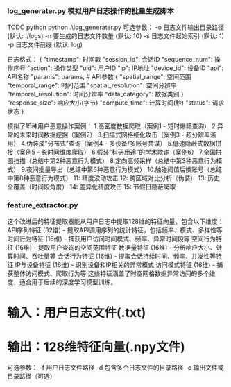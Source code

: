 ### log_generater.py 模拟用户日志操作的批量生成脚本
TODO python python .\log_generater.py
可选参数：
-o 日志文件输出目录路径 (默认: ./logs)
-n 要生成的日志文件数量 (默认: 10)
-s 日志文件起始索引 (默认: 1)
-p 日志文件前缀 (默认: log)

日志格式：
{
    "timestamp": 时间戳
    "session_id": 会话ID
    "sequence_num": 操作序号
    "action": 操作类型
    "uid": 用户ID
    "ip": IP地址
    "device_id": 设备ID
    "api": API名称
    "params": params, # API参数
        {
        "spatial_range": 空间范围
        "temporal_range": 时间范围
        "spatial_resolution": 空间分辨率
        "temporal_resolution": 时间分辨率
        "data_category": 数据类别
        }
    "response_size": 响应大小(字节)
    "compute_time": 计算时间(秒)
    "status": 请求状态
}

模拟了15种用户恶意操作案例：
1.高密度数据爬取（案例1 - 短时爆频查询）
2.异常的未来时间数据挖掘（案例2）
3.扫描式网格细化攻击（案例3 - 超分辨率滥用）
4.伪装成"分布式"查询（案例4 - 多设备/多账号共谋）
5.低速隐蔽式数据拼接（案例5 - 长时间维度爬取）
6.假装"科研用途"的学术欺诈（案例6）
7.全国拼图扫描（总结中第2种恶意行为模式）
8.定向高频采样（总结中第3种恶意行为模式）
9.夜间批量导出（总结中第6种恶意行为模式）
10.触碰阈值后换账号（总结中第8种恶意行为模式）
11: 精度波动攻击
12: 跨区域对比分析（伪装）
13: 历史全覆盖（时间段角度）
14: 差异化精度攻击
15: 节假日隐蔽爬取

### feature_extractor.py 
这个改进后的特征提取器能从用户日志中提取128维的特征向量，包含以下维度：
API序列特征 (32维) - 提取API调用序列的统计特征，包括频率、模式、多样性等
时间行为特征 (16维) - 捕获用户访问时间模式、频率、异常时间段等
空间行为特征 (16维) - 提取用户查询的空间范围特征
数据量特征 (16维) - 分析响应大小、计算时间、吞吐量等
会话行为特征 (16维) - 提取会话持续时间、频率、并发性等特征
IP与设备特征 (16维) - 识别设备和IP相关的异常模式
访问模式特征 (16维) - 捕获整体访问模式、爬取行为等
这些特征涵盖了时空网格数据异常访问的多个维度，适合用于后续的深度学习模型训练。

# 输入：用户日志文件(.txt)
# 输出：128维特征向量(.npy文件)
可选参数：
-f 用户日志文件路径
-d 包含多个日志文件的目录路径
-o 输出文件或目录路径（可选）
